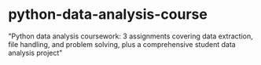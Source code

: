 # python-data-analysis-course
"Python data analysis coursework: 3 assignments covering data extraction, file handling, and problem solving, plus a comprehensive student data analysis project"
